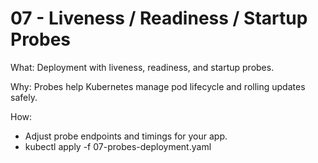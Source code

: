 # 07 - Liveness / Readiness / Startup Probes

What: Deployment with liveness, readiness, and startup probes.

Why: Probes help Kubernetes manage pod lifecycle and rolling updates safely.

How:

- Adjust probe endpoints and timings for your app.
- kubectl apply -f 07-probes-deployment.yaml
